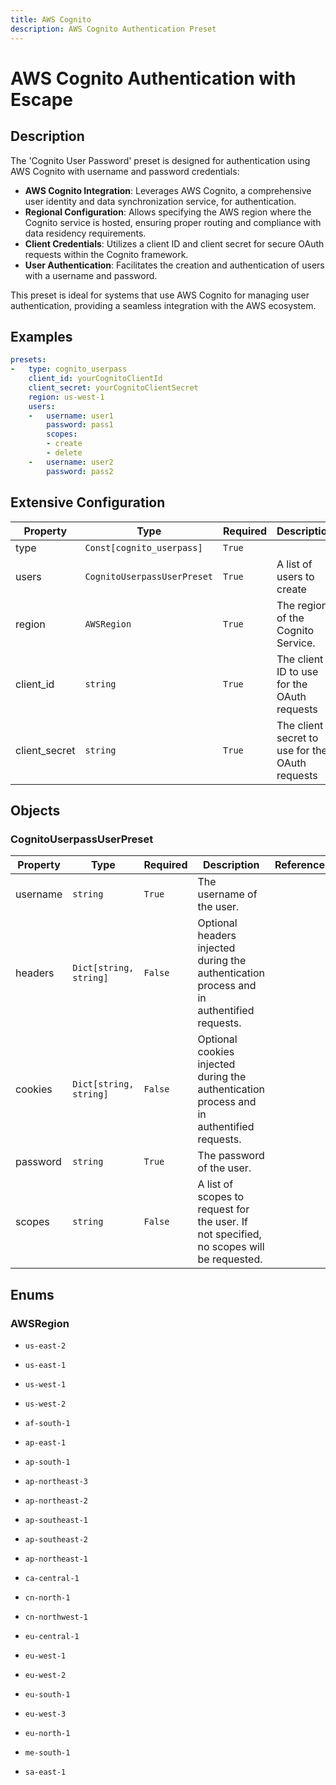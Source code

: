 ```yaml
---
title: AWS Cognito
description: AWS Cognito Authentication Preset
---
```


# AWS Cognito Authentication with Escape

## Description
The &#39;Cognito User Password&#39; preset is designed for authentication using AWS Cognito with username and password credentials:

- **AWS Cognito Integration**: Leverages AWS Cognito, a comprehensive user identity and data synchronization service, for authentication.
- **Regional Configuration**: Allows specifying the AWS region where the Cognito service is hosted, ensuring proper routing and compliance with data residency requirements.
- **Client Credentials**: Utilizes a client ID and client secret for secure OAuth requests within the Cognito framework.
- **User Authentication**: Facilitates the creation and authentication of users with a username and password.

This preset is ideal for systems that use AWS Cognito for managing user authentication, providing a seamless integration with the AWS ecosystem.

## Examples

```yaml
presets:
-   type: cognito_userpass
    client_id: yourCognitoClientId
    client_secret: yourCognitoClientSecret
    region: us-west-1
    users:
    -   username: user1
        password: pass1
        scopes:
        - create
        - delete
    -   username: user2
        password: pass2

```


## Extensive Configuration

| Property | Type | Required | Description | Reference |
|----------|------|----------|-------------|-----------|
| type | `Const[cognito_userpass]` | `True` |  |  |
| users | `CognitoUserpassUserPreset` | `True` | A list of users to create | [CognitoUserpassUserPreset](#CognitoUserpassUserPreset) |
| region | `AWSRegion` | `True` | The region of the Cognito Service. | [AWSRegion](#AWSRegion) |
| client_id | `string` | `True` | The client ID to use for the OAuth requests |  |
| client_secret | `string` | `True` | The client secret to use for the OAuth requests |  |



## Objects

### <a id="CognitoUserpassUserPreset"></a>CognitoUserpassUserPreset
| Property | Type | Required | Description | Reference |
|----------|------|----------|-------------|-----------|
| username | `string` | `True` | The username of the user. |  |
| headers | `Dict[string, string]` | `False` | Optional headers injected during the authentication process and in authentified requests. |  |
| cookies | `Dict[string, string]` | `False` | Optional cookies injected during the authentication process and in authentified requests. |  |
| password | `string` | `True` | The password of the user. |  |
| scopes | `string` | `False` | A list of scopes to request for the user. If not specified, no scopes will be requested. |  |





## Enums


### <a id="AWSRegion"></a>AWSRegion

- `us-east-2`

- `us-east-1`

- `us-west-1`

- `us-west-2`

- `af-south-1`

- `ap-east-1`

- `ap-south-1`

- `ap-northeast-3`

- `ap-northeast-2`

- `ap-southeast-1`

- `ap-southeast-2`

- `ap-northeast-1`

- `ca-central-1`

- `cn-north-1`

- `cn-northwest-1`

- `eu-central-1`

- `eu-west-1`

- `eu-west-2`

- `eu-south-1`

- `eu-west-3`

- `eu-north-1`

- `me-south-1`

- `sa-east-1`



